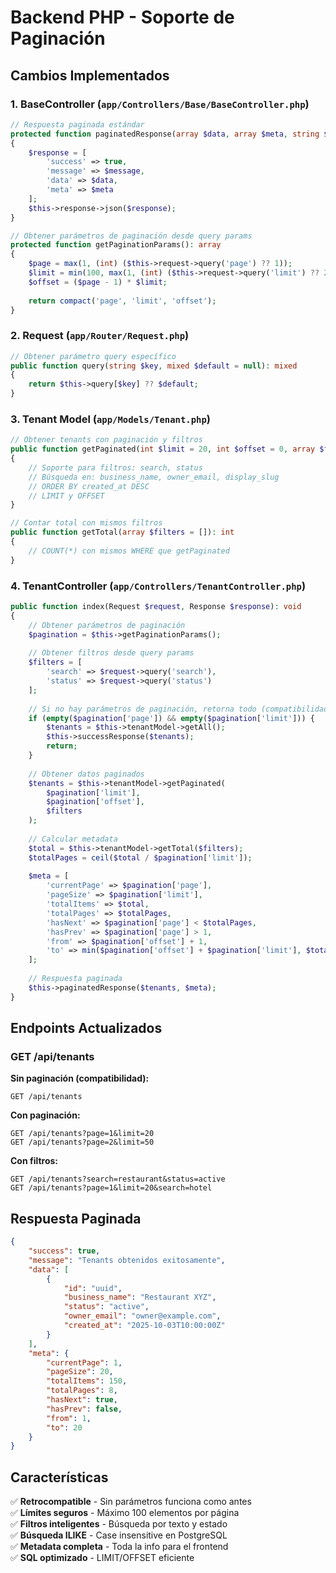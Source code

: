 # Backend PHP - Soporte de Paginación

## Cambios Implementados

### 1. BaseController (`app/Controllers/Base/BaseController.php`)

```php
// Respuesta paginada estándar
protected function paginatedResponse(array $data, array $meta, string $message = 'Success'): void
{
    $response = [
        'success' => true,
        'message' => $message,
        'data' => $data,
        'meta' => $meta
    ];
    $this->response->json($response);
}

// Obtener parámetros de paginación desde query params
protected function getPaginationParams(): array
{
    $page = max(1, (int) ($this->request->query('page') ?? 1));
    $limit = min(100, max(1, (int) ($this->request->query('limit') ?? 20)));
    $offset = ($page - 1) * $limit;
    
    return compact('page', 'limit', 'offset');
}
```

### 2. Request (`app/Router/Request.php`)

```php
// Obtener parámetro query específico
public function query(string $key, mixed $default = null): mixed
{
    return $this->query[$key] ?? $default;
}
```

### 3. Tenant Model (`app/Models/Tenant.php`)

```php
// Obtener tenants con paginación y filtros
public function getPaginated(int $limit = 20, int $offset = 0, array $filters = []): array
{
    // Soporte para filtros: search, status
    // Búsqueda en: business_name, owner_email, display_slug
    // ORDER BY created_at DESC
    // LIMIT y OFFSET
}

// Contar total con mismos filtros
public function getTotal(array $filters = []): int
{
    // COUNT(*) con mismos WHERE que getPaginated
}
```

### 4. TenantController (`app/Controllers/TenantController.php`)

```php
public function index(Request $request, Response $response): void
{
    // Obtener parámetros de paginación
    $pagination = $this->getPaginationParams();
    
    // Obtener filtros desde query params
    $filters = [
        'search' => $request->query('search'),
        'status' => $request->query('status')
    ];
    
    // Si no hay parámetros de paginación, retorna todo (compatibilidad)
    if (empty($pagination['page']) && empty($pagination['limit'])) {
        $tenants = $this->tenantModel->getAll();
        $this->successResponse($tenants);
        return;
    }
    
    // Obtener datos paginados
    $tenants = $this->tenantModel->getPaginated(
        $pagination['limit'], 
        $pagination['offset'], 
        $filters
    );
    
    // Calcular metadata
    $total = $this->tenantModel->getTotal($filters);
    $totalPages = ceil($total / $pagination['limit']);
    
    $meta = [
        'currentPage' => $pagination['page'],
        'pageSize' => $pagination['limit'],
        'totalItems' => $total,
        'totalPages' => $totalPages,
        'hasNext' => $pagination['page'] < $totalPages,
        'hasPrev' => $pagination['page'] > 1,
        'from' => $pagination['offset'] + 1,
        'to' => min($pagination['offset'] + $pagination['limit'], $total)
    ];
    
    // Respuesta paginada
    $this->paginatedResponse($tenants, $meta);
}
```

## Endpoints Actualizados

### GET /api/tenants

**Sin paginación (compatibilidad):**
```
GET /api/tenants
```

**Con paginación:**
```
GET /api/tenants?page=1&limit=20
GET /api/tenants?page=2&limit=50
```

**Con filtros:**
```
GET /api/tenants?search=restaurant&status=active
GET /api/tenants?page=1&limit=20&search=hotel
```

## Respuesta Paginada

```json
{
    "success": true,
    "message": "Tenants obtenidos exitosamente",
    "data": [
        {
            "id": "uuid",
            "business_name": "Restaurant XYZ",
            "status": "active",
            "owner_email": "owner@example.com",
            "created_at": "2025-10-03T10:00:00Z"
        }
    ],
    "meta": {
        "currentPage": 1,
        "pageSize": 20,
        "totalItems": 150,
        "totalPages": 8,
        "hasNext": true,
        "hasPrev": false,
        "from": 1,
        "to": 20
    }
}
```

## Características

✅ **Retrocompatible** - Sin parámetros funciona como antes  
✅ **Límites seguros** - Máximo 100 elementos por página  
✅ **Filtros inteligentes** - Búsqueda por texto y estado  
✅ **Búsqueda ILIKE** - Case insensitive en PostgreSQL  
✅ **Metadata completa** - Toda la info para el frontend  
✅ **SQL optimizado** - LIMIT/OFFSET eficiente
